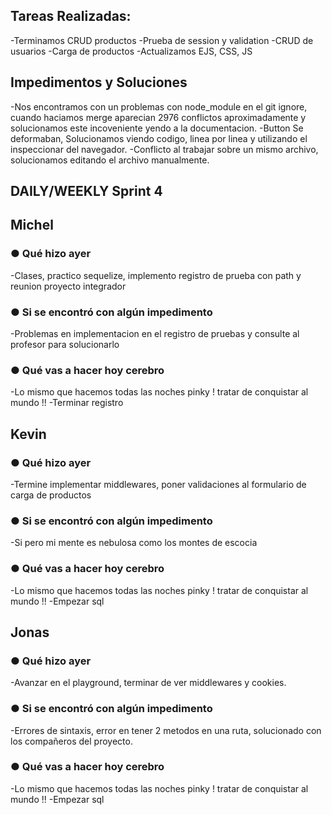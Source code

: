 ## Tareas Realizadas:
-Terminamos CRUD productos
-Prueba de session y validation
-CRUD de usuarios
-Carga de productos
-Actualizamos EJS, CSS, JS



## Impedimentos y Soluciones
-Nos encontramos con un problemas con node_module en el git ignore, cuando haciamos merge aparecian 2976 conflictos aproximadamente y solucionamos este incoveniente yendo a la documentacion.
-Button Se deformaban, Solucionamos viendo codigo, linea por linea y utilizando el inspeccionar del navegador.
-Conflicto al trabajar sobre un mismo archivo, solucionamos editando el archivo manualmente.

## DAILY/WEEKLY Sprint 4

## Michel

### ● Qué hizo ayer
-Clases, practico sequelize, implemento registro de prueba con path y reunion proyecto integrador
### ● Si se encontró con algún impedimento
-Problemas en implementacion en el registro de pruebas y consulte al profesor para solucionarlo
### ● Qué vas a hacer hoy cerebro
-Lo mismo que hacemos todas las noches pinky ! tratar de conquistar al mundo !!
-Terminar registro

## Kevin

### ● Qué hizo ayer
-Termine implementar middlewares, poner validaciones al formulario de carga de productos
### ● Si se encontró con algún impedimento
-Si pero mi mente es nebulosa como los montes de escocia
### ● Qué vas a hacer hoy cerebro
-Lo mismo que hacemos todas las noches pinky ! tratar de conquistar al mundo !!
-Empezar sql

## Jonas

### ● Qué hizo ayer
-Avanzar en el playground, terminar de ver middlewares y cookies. 
### ● Si se encontró con algún impedimento
-Errores de sintaxis, error en tener 2 metodos en una ruta, solucionado con los compañeros del proyecto.
### ● Qué vas a hacer hoy cerebro
-Lo mismo que hacemos todas las noches pinky ! tratar de conquistar al mundo !!
-Empezar sql
